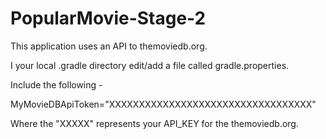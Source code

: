 # PopularMovie-Stage-2 

This application uses an API to themoviedb.org.

I your local .gradle directory edit/add a file called gradle.properties.  

Include the following - 

MyMovieDBApiToken="XXXXXXXXXXXXXXXXXXXXXXXXXXXXXXXXXX"  

Where the "XXXXX" represents your API_KEY for the themoviedb.org.
